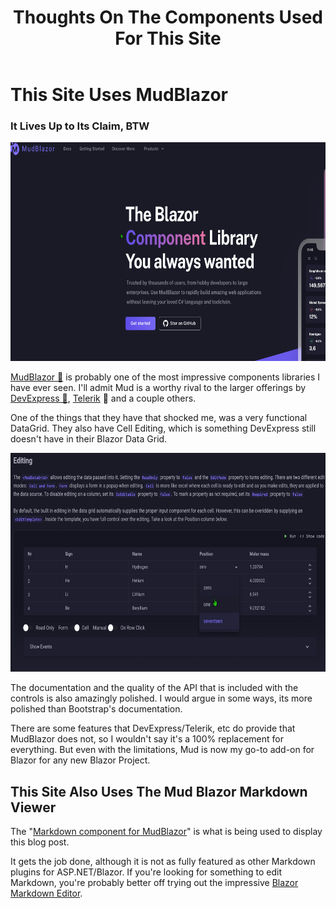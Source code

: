 ﻿---
tags: blog, thoughts, components, blazor
title: Thoughts On The Components Used For This Site
published: 10/22/2023 17:24:00
quicklink: ComponentsOnSiteThoughts
---
# This Site Uses MudBlazor
### It Lives Up to Its Claim, BTW
<a href="Posts/Images/MudBlazorSS.png"><img src="Posts/Images/MudBlazorSS.png" height="350" width="700" target="_blank" title="Screen Shot of Mud Blazor's Website"></a>

[MudBlazor 🔗](https://www.mudblazor.com/) is probably one of the most impressive components libraries I have ever seen. I'll admit Mud is a worthy rival to the larger offerings by [DevExpress 🔗](https://demos.devexpress.com/blazor/), [Telerik](https://demos.telerik.com/blazor-ui) 🔗 and a couple others. 

One of the things that they have that shocked me, was a very functional DataGrid. They also have Cell Editing, which is something DevExpress still doesn't have in their Blazor Data Grid.

<a href="Posts/Images/MudBlazorDataGridSS.png"><img src="Posts/Images/MudBlazorDataGridSS.png" height="350" width="700" target="_blank" title="Screen Shot of Mud Blazor's Website"></a>

The documentation and the quality of the API that is included with the controls is also amazingly polished. I would argue in some ways, its more polished than Bootstrap's documentation.

There are some features that DevExpress/Telerik, etc do provide that MudBlazor does not, so I wouldn't say it's a 100% replacement for everything. But even with the limitations, Mud is now my go-to add-on for Blazor for any new Blazor Project.




## This Site Also Uses The Mud Blazor Markdown Viewer

The "[Markdown component for MudBlazor](https://github.com/MyNihongo/MudBlazor.Markdown)" is what is being used to display this blog post.

It gets the job done, although it is not as fully featured as other Markdown plugins for ASP.NET/Blazor. If you're looking for something to edit Markdown, you're probably better off trying out the impressive [Blazor Markdown Editor](https://github.com/erossini/BlazorMarkdownEditor).


